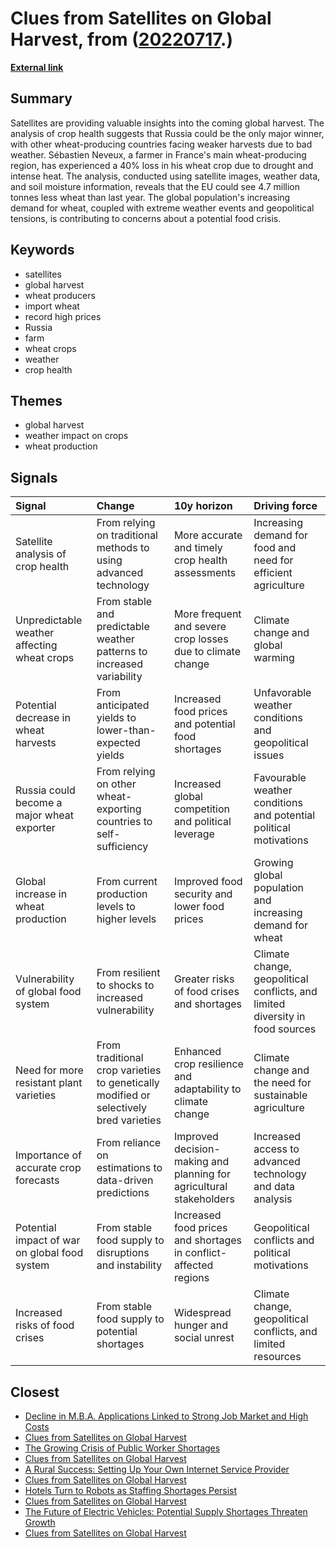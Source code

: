 # __Clues from Satellites on Global Harvest__, from ([20220717](https://kghosh.substack.com/p/20220717).)

__[External link](https://www.bbc.com/news/world-62149522)__



## Summary

Satellites are providing valuable insights into the coming global harvest. The analysis of crop health suggests that Russia could be the only major winner, with other wheat-producing countries facing weaker harvests due to bad weather. Sébastien Neveux, a farmer in France's main wheat-producing region, has experienced a 40% loss in his wheat crop due to drought and intense heat. The analysis, conducted using satellite images, weather data, and soil moisture information, reveals that the EU could see 4.7 million tonnes less wheat than last year. The global population's increasing demand for wheat, coupled with extreme weather events and geopolitical tensions, is contributing to concerns about a potential food crisis.

## Keywords

* satellites
* global harvest
* wheat producers
* import wheat
* record high prices
* Russia
* farm
* wheat crops
* weather
* crop health

## Themes

* global harvest
* weather impact on crops
* wheat production

## Signals

| Signal                                        | Change                                                                                | 10y horizon                                                         | Driving force                                                                 |
|:----------------------------------------------|:--------------------------------------------------------------------------------------|:--------------------------------------------------------------------|:------------------------------------------------------------------------------|
| Satellite analysis of crop health             | From relying on traditional methods to using advanced technology                      | More accurate and timely crop health assessments                    | Increasing demand for food and need for efficient agriculture                 |
| Unpredictable weather affecting wheat crops   | From stable and predictable weather patterns to increased variability                 | More frequent and severe crop losses due to climate change          | Climate change and global warming                                             |
| Potential decrease in wheat harvests          | From anticipated yields to lower-than-expected yields                                 | Increased food prices and potential food shortages                  | Unfavorable weather conditions and geopolitical issues                        |
| Russia could become a major wheat exporter    | From relying on other wheat-exporting countries to self-sufficiency                   | Increased global competition and political leverage                 | Favourable weather conditions and potential political motivations             |
| Global increase in wheat production           | From current production levels to higher levels                                       | Improved food security and lower food prices                        | Growing global population and increasing demand for wheat                     |
| Vulnerability of global food system           | From resilient to shocks to increased vulnerability                                   | Greater risks of food crises and shortages                          | Climate change, geopolitical conflicts, and limited diversity in food sources |
| Need for more resistant plant varieties       | From traditional crop varieties to genetically modified or selectively bred varieties | Enhanced crop resilience and adaptability to climate change         | Climate change and the need for sustainable agriculture                       |
| Importance of accurate crop forecasts         | From reliance on estimations to data-driven predictions                               | Improved decision-making and planning for agricultural stakeholders | Increased access to advanced technology and data analysis                     |
| Potential impact of war on global food system | From stable food supply to disruptions and instability                                | Increased food prices and shortages in conflict-affected regions    | Geopolitical conflicts and political motivations                              |
| Increased risks of food crises                | From stable food supply to potential shortages                                        | Widespread hunger and social unrest                                 | Climate change, geopolitical conflicts, and limited resources                 |

## Closest

* [Decline in M.B.A. Applications Linked to Strong Job Market and High Costs](741fe3c74904ed78f07285a0a13f87f7)
* [Clues from Satellites on Global Harvest](b99e8d470f4bd969ae5ec423c534eeee)
* [The Growing Crisis of Public Worker Shortages](712282cfc63ea5f0d674c24ec2748d53)
* [Clues from Satellites on Global Harvest](b99e8d470f4bd969ae5ec423c534eeee)
* [A Rural Success: Setting Up Your Own Internet Service Provider](e6d593fc438de6602ae1dd4b5d404a05)
* [Clues from Satellites on Global Harvest](b99e8d470f4bd969ae5ec423c534eeee)
* [Hotels Turn to Robots as Staffing Shortages Persist](b35030f7ffb9e082dea84058ac63f3ca)
* [Clues from Satellites on Global Harvest](b99e8d470f4bd969ae5ec423c534eeee)
* [The Future of Electric Vehicles: Potential Supply Shortages Threaten Growth](e2d1170995334c5c5e09b403ac8d3dcc)
* [Clues from Satellites on Global Harvest](b99e8d470f4bd969ae5ec423c534eeee)